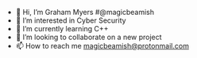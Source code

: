 - 👋 Hi, I’m Graham Myers #@magicbeamish
- 👀 I’m interested in Cyber Security
- 🌱 I’m currently learning C++
- 💞️ I’m looking to collaborate on a new project
- 📫 How to reach me magicbeamish@protonmail.com
<!---
MagicBeamish/MagicBeamish is a ✨ special ✨ repository because its `README.md` (this file) appears on your GitHub profile.
You can click the Preview link to take a look at your changes.
--->
